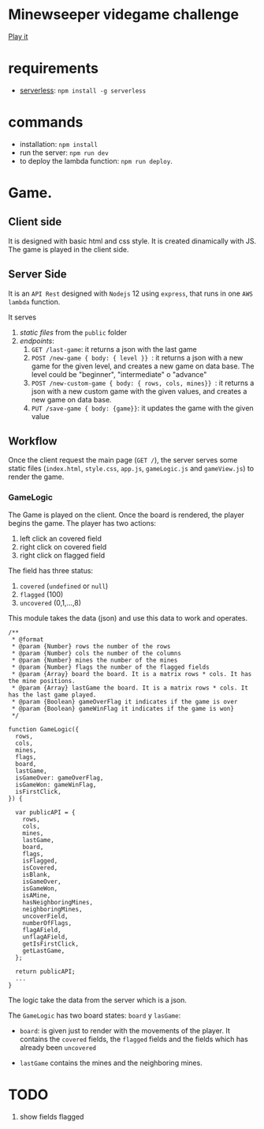 <!-- @format -->

# Minewseeper videgame challenge

[Play it](https://1ag6unegl7.execute-api.us-west-1.amazonaws.com/dev/)

# requirements

- [serverless](https://www.npmjs.com/package/serverless): `npm install -g serverless`

# commands

- installation: `npm install`
- run the server: `npm run dev`
- to deploy the lambda function: `npm run deploy`.

# Game.

## Client side

It is designed with basic html and css style. It is created dinamically with JS. The game is played in the client side.

## Server Side

It is an `API Rest` designed with `Nodejs` 12 using `express`, that runs in one `AWS lambda` function.

It serves

1. _static files_ from the `public` folder
2. _endpoints_:
   1. `GET /last-game`: it returns a json with the last game
   2. `POST /new-game { body: { level }} `: it returns a json with a new game for the given level, and creates a new game on data base. The level could be "beginner", "intermediate" o "advance"
   3. `POST /new-custom-game { body: { rows, cols, mines}} `: it returns a json with a new custom game with the given values, and creates a new game on data base.
   4. `PUT /save-game { body: {game}}`: it updates the game with the given value

## Workflow

Once the client request the main page (`GET /`), the server serves some static files (`index.html`, `style.css`, `app.js`, `gameLogic.js` and `gameView.js`) to render the game.

### GameLogic

The Game is played on the client. Once the board is rendered, the player begins the game. The player has two actions:

1. left click an covered field
2. right click on covered field
3. right click on flagged field

The field has three status:

1. `covered` (`undefined` or `null`)
2. `flagged` (100)
3. `uncovered` (0,1,...,8)

This module takes the data (json) and use this data to work and operates.

```
/**
 * @format
 * @param {Number} rows the number of the rows
 * @param {Number} cols the number of the columns
 * @param {Number} mines the number of the mines
 * @param {Number} flags the number of the flagged fields
 * @param {Array} board the board. It is a matrix rows * cols. It has the mine positions.
 * @param {Array} lastGame the board. It is a matrix rows * cols. It has the last game played.
 * @param {Boolean} gameOverFlag it indicates if the game is over
 * @param {Boolean} gameWinFlag it indicates if the game is won}
 */

function GameLogic({
  rows,
  cols,
  mines,
  flags,
  board,
  lastGame,
  isGameOver: gameOverFlag,
  isGameWon: gameWinFlag,
  isFirstClick,
}) {

  var publicAPI = {
    rows,
    cols,
    mines,
    lastGame,
    board,
    flags,
    isFlagged,
    isCovered,
    isBlank,
    isGameOver,
    isGameWon,
    isAMine,
    hasNeighboringMines,
    neighboringMines,
    uncoverField,
    numberOfFlags,
    flagAField,
    unflagAField,
    getIsFirstClick,
    getLastGame,
  };

  return publicAPI;
  ...
}
```

The logic take the data from the server which is a json.

The `GameLogic` has two board states: `board` y `lasGame`:

- `board`: is given just to render with the movements of the player. It contains the `covered` fields, the `flagged` fields and the fields which has already been `uncovered`

- `lastGame` contains the mines and the neighboring mines.

# TODO

1. show fields flagged

